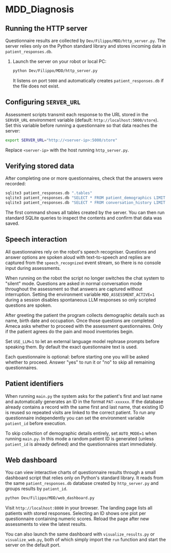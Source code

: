 # MDD_Diagnosis

## Running the HTTP server

Questionnaire results are collected by `Dev/Filippo/MDD/http_server.py`.  The
server relies only on the Python standard library and stores incoming data in
`patient_responses.db`.

1. Launch the server on your robot or local PC:


   ```bash
   python Dev/Filippo/MDD/http_server.py
   ```


   It listens on port `5000` and automatically creates `patient_responses.db` if
   the file does not exist.


## Configuring `SERVER_URL`

Assessment scripts transmit each response to the URL stored in the
`SERVER_URL` environment variable (default: `http://localhost:5000/store`).  Set
this variable before running a questionnaire so that data reaches the server:


```bash
export SERVER_URL="http://<server-ip>:5000/store"
```


Replace `<server-ip>` with the host running `http_server.py`.

## Verifying stored data

After completing one or more questionnaires, check that the answers were
recorded:


```bash
sqlite3 patient_responses.db ".tables"
sqlite3 patient_responses.db "SELECT * FROM patient_demographics LIMIT 5;"
sqlite3 patient_responses.db "SELECT * FROM conversation_history LIMIT 5;"
```


The first command shows all tables created by the server.  You can then run
standard SQLite queries to inspect the contents and confirm that data was saved.

## Speech interaction

All questionnaires rely on the robot's speech recogniser.  Questions and
answer options are spoken aloud with text-to-speech and replies are captured
from the `speech_recognized` event stream, so there is no console input during
assessments.


When running on the robot the script no longer switches the chat system to
"silent" mode. Questions are asked in normal conversation mode throughout the
assessment so that answers are captured without interruption.
Setting the environment variable `MDD_ASSESSMENT_ACTIVE=1` during a session
disables spontaneous LLM responses so only scripted questions are spoken.

After greeting the patient the program collects demographic details such as
name, birth date and occupation. Once those questions are completed Ameca asks
whether to proceed with the assessment questionnaires. Only if the patient
agrees do the pain and mood inventories begin.


Set `USE_LLM=1` to let an external language model rephrase prompts before
speaking them.  By default the exact questionnaire text is used.

Each questionnaire is optional: before starting one you will be asked whether
to proceed.  Answer "yes" to run it or "no" to skip all remaining
questionnaires.



## Patient identifiers

When running `main.py` the system asks for the patient's first and last name and
automatically generates an ID in the format `PAT-xxxxxx`.  If the database
already contains a record with the same first and last name, that existing ID is
reused so repeated visits are linked to the correct patient.  To run any
questionnaire independently you can set the environment variable `patient_id`
before execution.

To skip collection of demographic details entirely, set `AUTO_MODE=1` when
running `main.py`.  In this mode a random patient ID is generated (unless
`patient_id` is already defined) and the questionnaires start immediately.

## Web dashboard


You can view interactive charts of questionnaire results through a small
dashboard script that relies only on Python's standard library. It reads from
the same `patient_responses.db` database created by `http_server.py` and groups
results by `patient_id`.

```bash
python Dev/Filippo/MDD/web_dashboard.py
```

Visit `http://localhost:8000` in your browser.  The landing page lists all
patients with stored responses.  Selecting an ID shows one plot per questionnaire
containing numeric scores.  Reload the page after new assessments to view the
latest results.

You can also launch the same dashboard with `visualize_results.py` or
`visualize_web.py`, both of which simply import the `run` function and start the
server on the default port.

